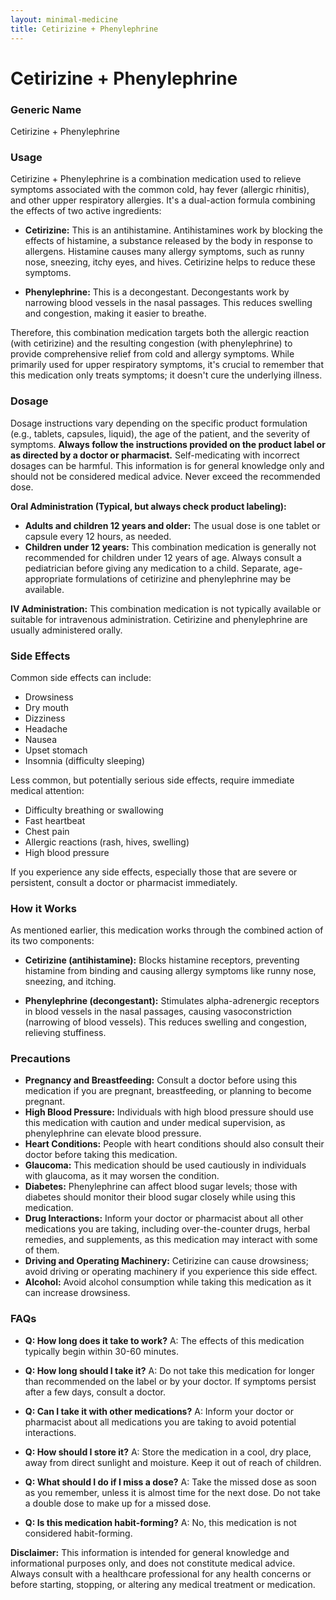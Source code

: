 ```yaml
---
layout: minimal-medicine
title: Cetirizine + Phenylephrine
---
```


# Cetirizine + Phenylephrine
### Generic Name
Cetirizine + Phenylephrine

### Usage

Cetirizine + Phenylephrine is a combination medication used to relieve symptoms associated with the common cold, hay fever (allergic rhinitis), and other upper respiratory allergies.  It's a dual-action formula combining the effects of two active ingredients:

* **Cetirizine:** This is an antihistamine.  Antihistamines work by blocking the effects of histamine, a substance released by the body in response to allergens. Histamine causes many allergy symptoms, such as runny nose, sneezing, itchy eyes, and hives. Cetirizine helps to reduce these symptoms.

* **Phenylephrine:** This is a decongestant. Decongestants work by narrowing blood vessels in the nasal passages. This reduces swelling and congestion, making it easier to breathe.

Therefore, this combination medication targets both the allergic reaction (with cetirizine) and the resulting congestion (with phenylephrine) to provide comprehensive relief from cold and allergy symptoms.  While primarily used for upper respiratory symptoms,  it's crucial to remember that this medication only treats symptoms; it doesn't cure the underlying illness.


### Dosage

Dosage instructions vary depending on the specific product formulation (e.g., tablets, capsules, liquid), the age of the patient, and the severity of symptoms.  **Always follow the instructions provided on the product label or as directed by a doctor or pharmacist.**  Self-medicating with incorrect dosages can be harmful.  This information is for general knowledge only and should not be considered medical advice.  Never exceed the recommended dose.

**Oral Administration (Typical, but always check product labeling):**

* **Adults and children 12 years and older:**  The usual dose is one tablet or capsule every 12 hours, as needed.
* **Children under 12 years:**  This combination medication is generally not recommended for children under 12 years of age.  Always consult a pediatrician before giving any medication to a child.  Separate, age-appropriate formulations of cetirizine and phenylephrine may be available.


**IV Administration:** This combination medication is not typically available or suitable for intravenous administration. Cetirizine and phenylephrine are usually administered orally.


### Side Effects

Common side effects can include:

* Drowsiness
* Dry mouth
* Dizziness
* Headache
* Nausea
* Upset stomach
* Insomnia (difficulty sleeping)

Less common, but potentially serious side effects, require immediate medical attention:

* Difficulty breathing or swallowing
* Fast heartbeat
* Chest pain
* Allergic reactions (rash, hives, swelling)
* High blood pressure


If you experience any side effects, especially those that are severe or persistent, consult a doctor or pharmacist immediately.


### How it Works

As mentioned earlier, this medication works through the combined action of its two components:

* **Cetirizine (antihistamine):** Blocks histamine receptors, preventing histamine from binding and causing allergy symptoms like runny nose, sneezing, and itching.

* **Phenylephrine (decongestant):**  Stimulates alpha-adrenergic receptors in blood vessels in the nasal passages, causing vasoconstriction (narrowing of blood vessels). This reduces swelling and congestion, relieving stuffiness.


### Precautions

* **Pregnancy and Breastfeeding:**  Consult a doctor before using this medication if you are pregnant, breastfeeding, or planning to become pregnant.
* **High Blood Pressure:** Individuals with high blood pressure should use this medication with caution and under medical supervision, as phenylephrine can elevate blood pressure.
* **Heart Conditions:** People with heart conditions should also consult their doctor before taking this medication.
* **Glaucoma:**  This medication should be used cautiously in individuals with glaucoma, as it may worsen the condition.
* **Diabetes:**  Phenylephrine can affect blood sugar levels; those with diabetes should monitor their blood sugar closely while using this medication.
* **Drug Interactions:**  Inform your doctor or pharmacist about all other medications you are taking, including over-the-counter drugs, herbal remedies, and supplements, as this medication may interact with some of them.
* **Driving and Operating Machinery:**  Cetirizine can cause drowsiness; avoid driving or operating machinery if you experience this side effect.
* **Alcohol:**  Avoid alcohol consumption while taking this medication as it can increase drowsiness.


### FAQs

* **Q: How long does it take to work?**  A:  The effects of this medication typically begin within 30-60 minutes.

* **Q: How long should I take it?** A:  Do not take this medication for longer than recommended on the label or by your doctor.  If symptoms persist after a few days, consult a doctor.

* **Q: Can I take it with other medications?**  A:  Inform your doctor or pharmacist about all medications you are taking to avoid potential interactions.

* **Q: How should I store it?** A: Store the medication in a cool, dry place, away from direct sunlight and moisture. Keep it out of reach of children.

* **Q: What should I do if I miss a dose?** A: Take the missed dose as soon as you remember, unless it is almost time for the next dose. Do not take a double dose to make up for a missed dose.

* **Q:  Is this medication habit-forming?** A: No, this medication is not considered habit-forming.

**Disclaimer:** This information is intended for general knowledge and informational purposes only, and does not constitute medical advice.  Always consult with a healthcare professional for any health concerns or before starting, stopping, or altering any medical treatment or medication.

